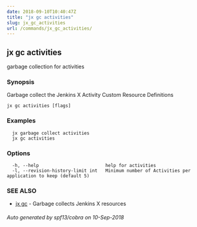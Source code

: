 ```yaml
---
date: 2018-09-10T10:40:47Z
title: "jx gc activities"
slug: jx_gc_activities
url: /commands/jx_gc_activities/
---
```

## jx gc activities

garbage collection for activities

### Synopsis

Garbage collect the Jenkins X Activity Custom Resource Definitions

```
jx gc activities [flags]
```

### Examples

```
  jx garbage collect activities
  jx gc activities
```

### Options

```
  -h, --help                         help for activities
  -l, --revision-history-limit int   Minimum number of Activities per application to keep (default 5)
```

### SEE ALSO

* [jx gc](/commands/jx_gc/)	 - Garbage collects Jenkins X resources

###### Auto generated by spf13/cobra on 10-Sep-2018
